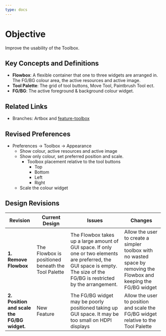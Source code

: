 ```yaml
---
type: docs
---
```


# Objective

Improve the usability of the Toolbox.

## Key Concepts and Definitions

- **Flowbox**: A flexible container that one to three widgets are arranged in. The FG/BG colour area, the active resources and active image.
- **Tool Palette**: The grid of tool buttons, Move Tool, Paintbrush Tool ect.
- **FG/BG**: The active foreground & background colour widget.

## Related Links

- Branches: Artbox and [feature-toolbox](https://gitlab.gnome.org/pixelmixer/artbox/-/tree/feature-toolbox?ref_type=heads)

## Revised Preferences

- Preferences -> Toolbox -> Appearance
  - Show colour, active resources and active image
  - Show only colour, set preferred position and scale.
    - Toolbox placement relative to the tool buttons
      - Top
      - Bottom
      - Left
      - Right
  - Scale the colour widget

## Design Revisions

| **Revision**  | **Current Design**  | **Issues**  | **Changes** |
|--------------------------------------------|---------------------------------------------------------------------------------------------|----------------------------------------------------------------------------------------------|-----------------------------------------------------------|
| **1. Remove Flowbox** | The Flowbox is positioned beneath the Tool Palette | The Flowbox takes up a large amount of GUI space. If only one or two elements are preferred, the GUI space is empty. The size of the FG/BG is restricted by the arrangement.| Allow the user to create a simpler toolbox with no wasted space by removing the Flowbox and keeping the FG/BG widget |
| **2. Position and scale the FG/BG widget.**   |  New Feature | The FG/BG widget may be poorly positioned taking up GUI space. It may be too small on HDPI displays | Allow the user to position and scale the FG/BG widget relative to the Tool Palette |
